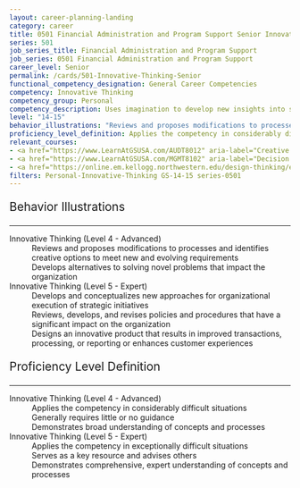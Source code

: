 ```yaml
---
layout: career-planning-landing
category: career
title: 0501 Financial Administration and Program Support Senior Innovative Thinking
series: 501
job_series_title: Financial Administration and Program Support
job_series: 0501 Financial Administration and Program Support
career_level: Senior
permalink: /cards/501-Innovative-Thinking-Senior
functional_competency_designation: General Career Competencies
competency: Innovative Thinking
competency_group: Personal
competency_description: Uses imagination to develop new insights into situations and applies new solutions to problems; designs new methods where established methods and procedures are not suitable or are unavailable.
level: "14-15"
behavior_illustrations: "Reviews and proposes modifications to processes and identifies creative options to meet new and evolving requirements ? Develops alternatives to solving novel problems that impact the organization  ? Develops and conceptualizes new approaches for organizational execution of strategic initiatives ? Reviews, develops, and revises policies and procedures that have a significant impact on the organization ? ? Designs an innovative product that results in improved transactions, processing, or reporting or enhances customer experiences ?"
proficiency_level_definition: Applies the competency in considerably difficult situations ? Generally requires little or no guidance ? Demonstrates broad understanding of concepts and processes ? Applies the competency in exceptionally difficult situations ? Serves as a key resource and advises others ? Demonstrates comprehensive, expert understanding of concepts and processes
relevant_courses: 
- <a href="https://www.LearnAtGSUSA.com/AUDT8012" aria-label="Creative and Critical Thinking for Auditors (AUDT8012) - https://www.LearnAtGSUSA.com/AUDT8012">Creative and Critical Thinking for Auditors (AUDT8012)</a>, GSU
- <a href="https://www.LearnAtGSUSA.com/MGMT8102" aria-label="Decision Making and Problem Solving (MGMT8102) - https://www.LearnAtGSUSA.com/MGMT8102">Decision Making and Problem Solving (MGMT8102)</a>, GSU
- <a href="https://online.em.kellogg.northwestern.edu/design-thinking/enterprise/?b2c_form=true&utm_campaign=gsa&utm_source=b2b" aria-label="Design Thinking&#58; A Toolkit for Breakthrough Innovation (with Northwestern Kellogg) - https://online.em.kellogg.northwestern.edu/design-thinking/enterprise/?b2c_form=true&utm_campaign=gsa&utm_source=b2b">Design Thinking&#58; A Toolkit for Breakthrough Innovation (with Northwestern Kellogg)</a>, Emeritus
filters: Personal-Innovative-Thinking GS-14-15 series-0501
---
```


<div class="desktop:grid-col-6 margin-y-3">
  <div class="border-top-2 bg-white padding-3 shadow-5 height-full members-hover border-1px button-border border-top-blue radius-lg">
    <p style="font-size:21px" class="text-bold label-color">Behavior Illustrations</p>
    <hr style="border-color: #4F9E99 !important;"/>
    <dl class="text-base card-content-color"><dt>Innovative Thinking (Level 4 - Advanced)</dt><dd>Reviews and proposes modifications to processes and identifies creative options to meet new and evolving requirements </dd><dd> Develops alternatives to solving novel problems that impact the organization
</dd><dt>Innovative Thinking (Level 5 - Expert)</dt><dd>Develops and conceptualizes new approaches for organizational execution of strategic initiatives </dd><dd> Reviews, develops, and revises policies and procedures that have a significant impact on the organization </dd><dd> Designs an innovative product that results in improved transactions, processing, or reporting or enhances customer experiences </dd></dl>
  </div>
</div>
<div class="desktop:grid-col-6 margin-y-3">
  <div class="border-top-2 bg-white padding-3 shadow-5 height-full members-hover border-1px button-border border-top-blue radius-lg">
    <p style="font-size:21px" class="text-bold label-color">Proficiency Level Definition</p>
     <hr style="border-color: #4F9E99 !important;"/>
    <dl class="text-base card-content-color"><dt>Innovative Thinking (Level 4 - Advanced)</dt><dd>Applies the competency in considerably difficult situations </dd><dd> Generally requires little or no guidance </dd><dd> Demonstrates broad understanding of concepts and processes</dd><dt>Innovative Thinking (Level 5 - Expert)</dt><dd>Applies the competency in exceptionally difficult situations </dd><dd> Serves as a key resource and advises others </dd><dd> Demonstrates comprehensive, expert understanding of concepts and processes</dd></dl>
  </div>
</div>